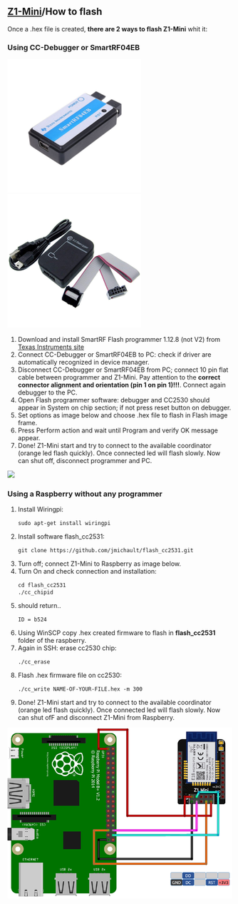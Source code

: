 ## [Z1-Mini](https://gio-dot.github.io/Z1-Mini/)/How to flash


Once a .hex file is created, **there are 2 ways to flash Z1-Mini** whit it:

### Using CC-Debugger or SmartRF04EB

<p float="left">
  <img src="https://github.com/Gio-dot/Z1-Mini/blob/gh-pages/images/SmartRF04EB.jpg?raw=true" width="300" />
  <img src="https://github.com/Gio-dot/Z1-Mini/blob/gh-pages/images/CC-debugger.jpg?raw=true" width="300" /> 
</p>

1. Download and install SmartRF Flash programmer 1.12.8 (not V2) from [Texas Instruments site](http://www.ti.com/tool/flash-programmer)
2. Connect CC-Debugger or SmartRF04EB to PC: check if driver are automatically recognized in device manager.
3. Disconnect CC-Debugger or SmartRF04EB from PC; connect 10 pin flat cable between programmer and Z1-Mini. Pay attention to the **correct connector alignment and orientation (pin 1 on pin 1)!!!**. Connect again debugger to the PC.
4. Open Flash programmer software: debugger and CC2530 should appear in System on chip section; if not press reset button on debugger.
5. Set options as image below and choose .hex file to flash in Flash image frame.
6. Press Perform action and wait until Program and verify OK message appear.
7. Done! Z1-Mini start and try to connect to the available coordinator (orange led flash quickly). Once connected led will flash slowly. Now can shut off, disconnect programmer and PC.

<img src="https://github.com/Gio-dot/Z1-Mini/blob/gh-pages/images/2021-02-20%2023_53_19-Texas%20Instruments%20SmartRF%C2%AE%20Flash%20Programmer.png?raw=true" />


### Using a Raspberry without any programmer

1. Install Wiringpi:
    ```
    sudo apt-get install wiringpi
    ```
2. Install software flash_cc2531:
    ```
    git clone https://github.com/jmichault/flash_cc2531.git
    ```
3. Turn off; connect Z1-Mini to Raspberry as image below.
4. Turn On and check connection and installation:
    ```
    cd flash_cc2531
    ./cc_chipid
    ```
5. should return..
    ```
    ID = b524
    ```
6. Using WinSCP copy .hex created firmware to flash in **flash_cc2531** folder of the raspberry.
7. Again in SSH: erase cc2530 chip:
    ```
    ./cc_erase
    ```
8. Flash .hex firmware file on cc2530:
    ```
    ./cc_write NAME-OF-YOUR-FILE.hex -m 300
    ```
9. Done! Z1-Mini start and try to connect to the available coordinator (orange led flash quickly). Once connected led will flash slowly. Now can shut ofF and disconnect Z1-Mini from Raspberry.


<img src="https://github.com/Gio-dot/Z1-Mini/blob/gh-pages/images/Flash-Z1%20Mini-Raspberry_bb.800PX.png?raw=true"  />


